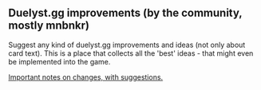 ## Duelyst.gg improvements (by the community, mostly mnbnkr)

Suggest any kind of duelyst.gg improvements and ideas (not only about card text). This is a place that collects all the 'best' ideas - that might even be implemented into the game.

[Important notes on changes, with suggestions.](https://github.com/mnbnkr/duelyst.gg-improvements/blob/main/card-text/notes_on_changes.md)
